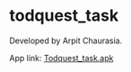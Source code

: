 # todquest_task

Developed by Arpit Chaurasia.

App link: [Todquest_task.apk](https://drive.google.com/file/d/1TfRQwxXs6EBg0mboPB-3BePBxBBSA_uD/view?usp=share_link)